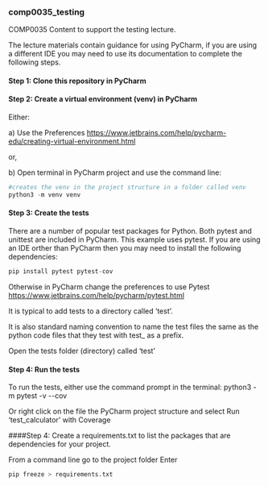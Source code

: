 ### comp0035_testing
COMP0035 Content to support the testing lecture.

The lecture materials contain guidance for using PyCharm, if you are using a different IDE you may need to use its documentation to complete the following steps.



#### Step 1: Clone this repository in PyCharm 

#### Step 2: Create a virtual environment (venv) in PyCharm
Either: 

a) Use the Preferences https://www.jetbrains.com/help/pycharm-edu/creating-virtual-environment.html 

or,

b) Open terminal in PyCharm project and use the command line:

```python
#creates the venv in the project structure in a folder called venv
python3 -m venv venv
```

#### Step 3: Create the tests
There are a number of popular test packages for Python.
Both pytest and unittest are included in PyCharm. This example uses pytest.
If you are using an IDE orther than PyCharm then you may need to install the following dependencies:
```python
pip install pytest pytest-cov
```

Otherwise in PyCharm change the preferences to use Pytest https://www.jetbrains.com/help/pycharm/pytest.html 

It is typical to add tests to a directory called ‘test’.

It is also standard naming convention to name the test files the same as the python code files that they test with test_ as a prefix.

Open the tests folder (directory) called ‘test’

#### Step 4: Run the tests
To run the tests, either use the command prompt in the terminal: 
python3 -m pytest -v --cov

Or right click on the file the PyCharm project structure and select Run ‘test_calculator’ with Coverage
 

####Step 4: Create a requirements.txt to list the packages that are dependencies for your project.

From a command line go to the project folder
Enter
```python
pip freeze > requirements.txt
```




